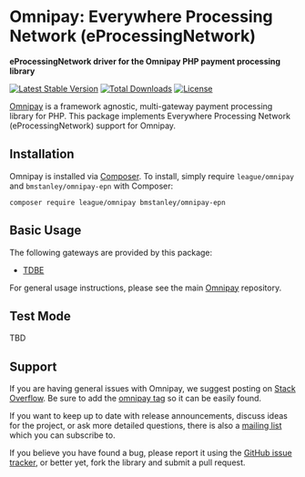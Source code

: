# Omnipay: Everywhere Processing Network (eProcessingNetwork)

**eProcessingNetwork driver for the Omnipay PHP payment processing library**

[![Latest Stable Version](https://poser.pugx.org/bmstanley/omnipay-epn/version.png)](https://packagist.org/packages/bmstanley/omnipay-epn)
[![Total Downloads](https://poser.pugx.org/bmstanley/omnipay-epn/d/total.png)](https://packagist.org/packages/bmstanley/omnipay-epn)
[![License](https://poser.pugx.org/bmstanley/omnipay-epn/license)](https://packagist.org/packages/bmstanley/omnipay-epn)

[Omnipay](https://github.com/thephpleague/omnipay) is a framework agnostic, multi-gateway payment
processing library for PHP. This package implements Everywhere Processing Network (eProcessingNetwork) support for Omnipay.

## Installation

Omnipay is installed via [Composer](http://getcomposer.org/). To install, simply require `league/omnipay` and `bmstanley/omnipay-epn` with Composer:

```
composer require league/omnipay bmstanley/omnipay-epn
```

## Basic Usage

The following gateways are provided by this package:

* [TDBE](https://www.eprocessingnetwork.com/tdbe_doc.html)

For general usage instructions, please see the main [Omnipay](https://github.com/thephpleague/omnipay)
repository.

## Test Mode

TBD

## Support

If you are having general issues with Omnipay, we suggest posting on
[Stack Overflow](http://stackoverflow.com/). Be sure to add the
[omnipay tag](http://stackoverflow.com/questions/tagged/omnipay) so it can be easily found.

If you want to keep up to date with release announcements, discuss ideas for the project,
or ask more detailed questions, there is also a [mailing list](https://groups.google.com/forum/#!forum/omnipay) which
you can subscribe to.

If you believe you have found a bug, please report it using the [GitHub issue tracker](https://github.com/bmstanley/omnipay-epn/issues),
or better yet, fork the library and submit a pull request.
